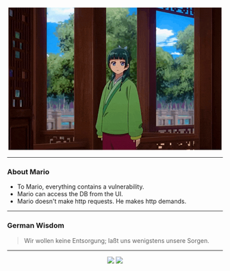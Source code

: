 <p align="center">
  <img src="assets/maomao.gif" />
</p>

---

### About Mario
- To Mario, everything contains a vulnerability.
- Mario can access the DB from the UI.
- Mario doesn't make http requests. He makes http demands.

---

### German Wisdom
> Wir wollen keine Entsorgung; laßt uns wenigstens unsere Sorgen.

---

<p align="center">
  <a>
    <img height="180em" src="https://github-readme-stats-eight-theta.vercel.app/api?username=Torfkopp&show_icons=true&theme=dark&include_all_commits=true&count_private=true"/>
  </a>
  <a href="https://github.com/Torfkopp?tab=repositories">
    <img height="180em" src="https://github-readme-stats-eight-theta.vercel.app/api/top-langs/?username=torfkopp&layout=compact&theme=dark&langs_count=8&hide=java"/>
  </a>
</p>
